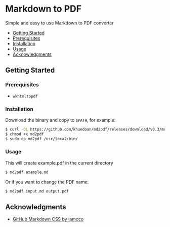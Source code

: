 # Markdown to PDF

Simple and easy to use Markdown to PDF converter

<!-- vim-markdown-toc GFM -->

* [Getting Started](#getting-started)
* [Prerequisites](#prerequisites)
* [Installation](#installation)
* [Usage](#usage)
* [Acknowledgments](#acknowledgments)

<!-- vim-markdown-toc -->

## Getting Started

### Prerequisites

- `wkhtmltopdf`

### Installation

Download the binary and copy to `$PATH`, for example:

```sh
$ curl -OL https://github.com/khuedoan/md2pdf/releases/download/v0.3/md2pdf
$ chmod +x md2pdf
$ sudo cp md2pdf /usr/local/bin/
```

### Usage

This will create example.pdf in the current directory

```sh
$ md2pdf example.md
``````

Or if you want to change the PDF name:

```sh
$ md2pdf input.md output.pdf
``````

## Acknowledgments

- [GitHub Markdown CSS by iamcco](https://github.com/iamcco/markdown.css)
